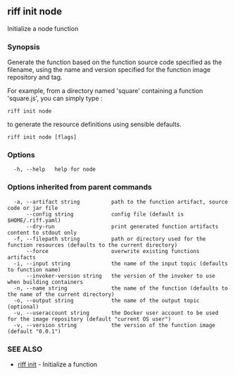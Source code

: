 ## riff init node

Initialize a node function

### Synopsis

Generate the function based on the function source code specified as the filename, using the name
and version specified for the function image repository and tag.

For example, from a directory  named 'square' containing a function 'square.js', you can simply type :

    riff init node

to generate the resource definitions using sensible defaults.


```
riff init node [flags]
```

### Options

```
  -h, --help   help for node
```

### Options inherited from parent commands

```
  -a, --artifact string          path to the function artifact, source code or jar file
      --config string            config file (default is $HOME/.riff.yaml)
      --dry-run                  print generated function artifacts content to stdout only
  -f, --filepath string          path or directory used for the function resources (defaults to the current directory)
      --force                    overwrite existing functions artifacts
  -i, --input string             the name of the input topic (defaults to function name)
      --invoker-version string   the version of the invoker to use when building containers
  -n, --name string              the name of the function (defaults to the name of the current directory)
  -o, --output string            the name of the output topic (optional)
  -u, --useraccount string       the Docker user account to be used for the image repository (default "current OS user")
  -v, --version string           the version of the function image (default "0.0.1")
```

### SEE ALSO

* [riff init](https://github.com/projectriff/riff/blob/master/riff-cli/docs/riff_init.md)	 - Initialize a function

